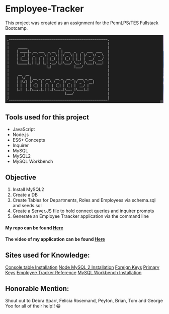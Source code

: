# Employee-Tracker


This project was created as an assignment for the PennLPS/TES Fullstack Bootcamp.

<img src= "Screen Shot 2020-10-25 at 5.07.41 PM copy.jpg">


## Tools used for this project
- JavaScript
- Node.js
- ES6+ Concepts
- Inquirer
- MySQL
- MySQL2
- MySQL Workbench


## Objective
1.	Install MySQL2
2.  Create a DB
3.	Create Tables for Departments, Roles and Employees via schema.sql and seeds.sql
4.  Create a Server.JS file to hold connect queries and inquirer prompts
4.  Generate an Employee Traacker application via the command line


#### My repo can be found [Here](https://github.com/bmralph87/Employee-Tracker)

#### The video of my application can be found [Here]()


## Sites used for Knowledge:

[Console.table Installation](https://www.npmjs.com/package/console.table)
[Node MySQL 2 Installation](https://www.npmjs.com/package/mysql2)
[Foreign Keys](https://www.w3schools.com/sql/sql_foreignkey.asp)
[Primary Keys](https://www.w3schools.com/sql/sql_primarykey.ASP)
[Employee Tracker Reference](https://github.com/dsparr1010/Emp-Tacker)
[MySQL Workbench Installation](https://dev.mysql.com/downloads/workbench/)


## Honorable Mention:

Shout out to Debra Sparr, Felicia Rosemand, Peyton, Brian, Tom and George Yoo for all of their help!! 😁

